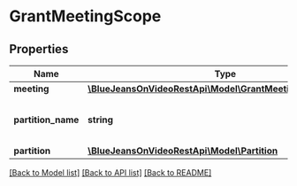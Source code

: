 # GrantMeetingScope

## Properties
Name | Type | Description | Notes
------------ | ------------- | ------------- | -------------
**meeting** | [**\BlueJeansOnVideoRestApi\Model\GrantMeetingScopeMeeting**](GrantMeetingScopeMeeting.md) |  | [optional] 
**partition_name** | **string** | The name of the partition you are on. | [optional] 
**partition** | [**\BlueJeansOnVideoRestApi\Model\Partition**](Partition.md) |  | [optional] 

[[Back to Model list]](../README.md#documentation-for-models) [[Back to API list]](../README.md#documentation-for-api-endpoints) [[Back to README]](../README.md)


